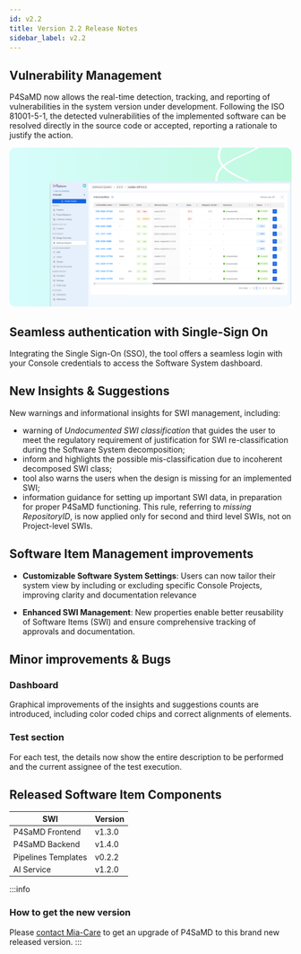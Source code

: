 ```yaml
---
id: v2.2
title: Version 2.2 Release Notes
sidebar_label: v2.2
---
```


## Vulnerability Management

P4SaMD now allows the real-time detection, tracking, and reporting of vulnerabilities in the system version under development. Following the ISO 81001-5-1, the detected vulnerabilities of the implemented software can be resolved directly in the source code or accepted, reporting a rationale to justify the action.  

![Vulnerability Management table](../img/MC-p4samd-vulnerability-v2.2.png)

## Seamless authentication with Single-Sign On

Integrating the Single Sign-On (SSO), the tool offers a seamless login with your Console credentials to access the Software System dashboard.

## New Insights & Suggestions 

New warnings and informational insights for SWI management, including:

- warning of _Undocumented SWI classification_ that guides the user to meet the regulatory requirement of justification for SWI re-classification during the Software System decomposition; 
- inform and highlights the possible mis-classification due to incoherent decomposed SWI class;
- tool also warns the users when the design is missing for an implemented SWI;
- information guidance for setting up important SWI data, in preparation for proper P4SaMD functioning. This rule, referring to _missing RepositoryID_, is now applied only for second and third level SWIs, not on Project-level SWIs. 

## Software Item Management improvements

- **Customizable Software System Settings**: Users can now tailor their system view by including or excluding specific Console Projects, improving clarity and documentation relevance

- **Enhanced SWI Management**: New properties enable better reusability of Software Items (SWI) and ensure comprehensive tracking of approvals and documentation.

## Minor improvements & Bugs

### Dashboard
Graphical improvements of the insights and suggestions counts are introduced, including color coded chips and correct alignments of elements. 

### Test section
For each test, the details now show the entire description to be performed and the current assignee of the test execution. 

## Released Software Item Components

| SWI                 | Version |
| ------------------- | ------- |
| P4SaMD Frontend     | v1.3.0  |
| P4SaMD Backend      | v1.4.0  |
| Pipelines Templates | v0.2.2  |
| AI Service          | v1.2.0  |

:::info 
### How to get the new version
Please [contact Mia-Care](mailto:services@mia-care.io?subject=P4SaMD%20update%20v2.2&body=Hello%20Mia-Care%20Team,%0A%0AI%20am%20interested%20in%20upgrading%20P4SaMD%20to%20v2.2%20...) to get an upgrade of P4SaMD to this brand new released version.
:::

